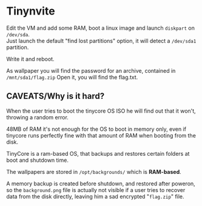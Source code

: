 # Tinynvite
Edit the VM and add some RAM, boot a linux image and launch `diskpart` on `/dev/sda`.\
Just launch the default "find lost partitions" option, it will detect a `/dev/sda1` partition.

Write it and reboot.


As wallpaper you will find the password for an archive, contained in `/mnt/sda1/flag.zip`
Open it, you will find the flag.txt.

## CAVEATS/Why is it hard?
When the user tries to boot the tinycore OS ISO he will find out that it won't, throwing a random error.

48MB of RAM it's not enough for the OS to boot in memory only, even if tinycore runs perfectly fine with that amount of RAM when booting from the disk.

TinyCore is a ram-based OS, that backups and restores certain folders at boot and shutdown time.

The wallpapers are stored in `/opt/backgrounds/` which is **RAM-based**.

A memory backup is created before shutdown, and restored after poweron, so the `background.png` file is actually not visible if a user tries to recover data from the disk directly, leaving him a sad encrypted "`flag.zip`" file.
